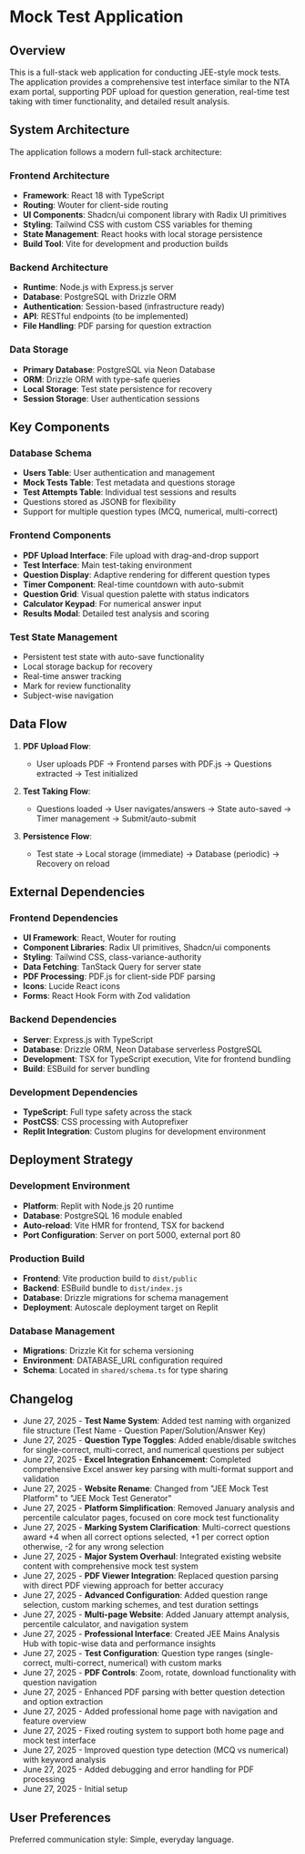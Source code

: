 # Mock Test Application

## Overview

This is a full-stack web application for conducting JEE-style mock tests. The application provides a comprehensive test interface similar to the NTA exam portal, supporting PDF upload for question generation, real-time test taking with timer functionality, and detailed result analysis.

## System Architecture

The application follows a modern full-stack architecture:

### Frontend Architecture
- **Framework**: React 18 with TypeScript
- **Routing**: Wouter for client-side routing
- **UI Components**: Shadcn/ui component library with Radix UI primitives
- **Styling**: Tailwind CSS with custom CSS variables for theming
- **State Management**: React hooks with local storage persistence
- **Build Tool**: Vite for development and production builds

### Backend Architecture
- **Runtime**: Node.js with Express.js server
- **Database**: PostgreSQL with Drizzle ORM
- **Authentication**: Session-based (infrastructure ready)
- **API**: RESTful endpoints (to be implemented)
- **File Handling**: PDF parsing for question extraction

### Data Storage
- **Primary Database**: PostgreSQL via Neon Database
- **ORM**: Drizzle ORM with type-safe queries
- **Local Storage**: Test state persistence for recovery
- **Session Storage**: User authentication sessions

## Key Components

### Database Schema
- **Users Table**: User authentication and management
- **Mock Tests Table**: Test metadata and questions storage
- **Test Attempts Table**: Individual test sessions and results
- Questions stored as JSONB for flexibility
- Support for multiple question types (MCQ, numerical, multi-correct)

### Frontend Components
- **PDF Upload Interface**: File upload with drag-and-drop support
- **Test Interface**: Main test-taking environment
- **Question Display**: Adaptive rendering for different question types
- **Timer Component**: Real-time countdown with auto-submit
- **Question Grid**: Visual question palette with status indicators
- **Calculator Keypad**: For numerical answer input
- **Results Modal**: Detailed test analysis and scoring

### Test State Management
- Persistent test state with auto-save functionality
- Local storage backup for recovery
- Real-time answer tracking
- Mark for review functionality
- Subject-wise navigation

## Data Flow

1. **PDF Upload Flow**:
   - User uploads PDF → Frontend parses with PDF.js → Questions extracted → Test initialized
   
2. **Test Taking Flow**:
   - Questions loaded → User navigates/answers → State auto-saved → Timer management → Submit/auto-submit
   
3. **Persistence Flow**:
   - Test state → Local storage (immediate) → Database (periodic) → Recovery on reload

## External Dependencies

### Frontend Dependencies
- **UI Framework**: React, Wouter for routing
- **Component Libraries**: Radix UI primitives, Shadcn/ui components
- **Styling**: Tailwind CSS, class-variance-authority
- **Data Fetching**: TanStack Query for server state
- **PDF Processing**: PDF.js for client-side PDF parsing
- **Icons**: Lucide React icons
- **Forms**: React Hook Form with Zod validation

### Backend Dependencies
- **Server**: Express.js with TypeScript
- **Database**: Drizzle ORM, Neon Database serverless PostgreSQL
- **Development**: TSX for TypeScript execution, Vite for frontend bundling
- **Build**: ESBuild for server bundling

### Development Dependencies
- **TypeScript**: Full type safety across the stack
- **PostCSS**: CSS processing with Autoprefixer
- **Replit Integration**: Custom plugins for development environment

## Deployment Strategy

### Development Environment
- **Platform**: Replit with Node.js 20 runtime
- **Database**: PostgreSQL 16 module enabled
- **Auto-reload**: Vite HMR for frontend, TSX for backend
- **Port Configuration**: Server on port 5000, external port 80

### Production Build
- **Frontend**: Vite production build to `dist/public`
- **Backend**: ESBuild bundle to `dist/index.js`
- **Database**: Drizzle migrations for schema management
- **Deployment**: Autoscale deployment target on Replit

### Database Management
- **Migrations**: Drizzle Kit for schema versioning
- **Environment**: DATABASE_URL configuration required
- **Schema**: Located in `shared/schema.ts` for type sharing

## Changelog

- June 27, 2025 - **Test Name System**: Added test naming with organized file structure (Test Name - Question Paper/Solution/Answer Key)
- June 27, 2025 - **Question Type Toggles**: Added enable/disable switches for single-correct, multi-correct, and numerical questions per subject
- June 27, 2025 - **Excel Integration Enhancement**: Completed comprehensive Excel answer key parsing with multi-format support and validation
- June 27, 2025 - **Website Rename**: Changed from "JEE Mock Test Platform" to "JEE Mock Test Generator" 
- June 27, 2025 - **Platform Simplification**: Removed January analysis and percentile calculator pages, focused on core mock test functionality
- June 27, 2025 - **Marking System Clarification**: Multi-correct questions award +4 when all correct options selected, +1 per correct option otherwise, -2 for any wrong selection
- June 27, 2025 - **Major System Overhaul**: Integrated existing website content with comprehensive mock test system
- June 27, 2025 - **PDF Viewer Integration**: Replaced question parsing with direct PDF viewing approach for better accuracy
- June 27, 2025 - **Advanced Configuration**: Added question range selection, custom marking schemes, and test duration settings
- June 27, 2025 - **Multi-page Website**: Added January attempt analysis, percentile calculator, and navigation system
- June 27, 2025 - **Professional Interface**: Created JEE Mains Analysis Hub with topic-wise data and performance insights
- June 27, 2025 - **Test Configuration**: Question type ranges (single-correct, multi-correct, numerical) with custom marks
- June 27, 2025 - **PDF Controls**: Zoom, rotate, download functionality with question navigation
- June 27, 2025 - Enhanced PDF parsing with better question detection and option extraction
- June 27, 2025 - Added professional home page with navigation and feature overview
- June 27, 2025 - Fixed routing system to support both home page and mock test interface
- June 27, 2025 - Improved question type detection (MCQ vs numerical) with keyword analysis
- June 27, 2025 - Added debugging and error handling for PDF processing
- June 27, 2025 - Initial setup

## User Preferences

Preferred communication style: Simple, everyday language.